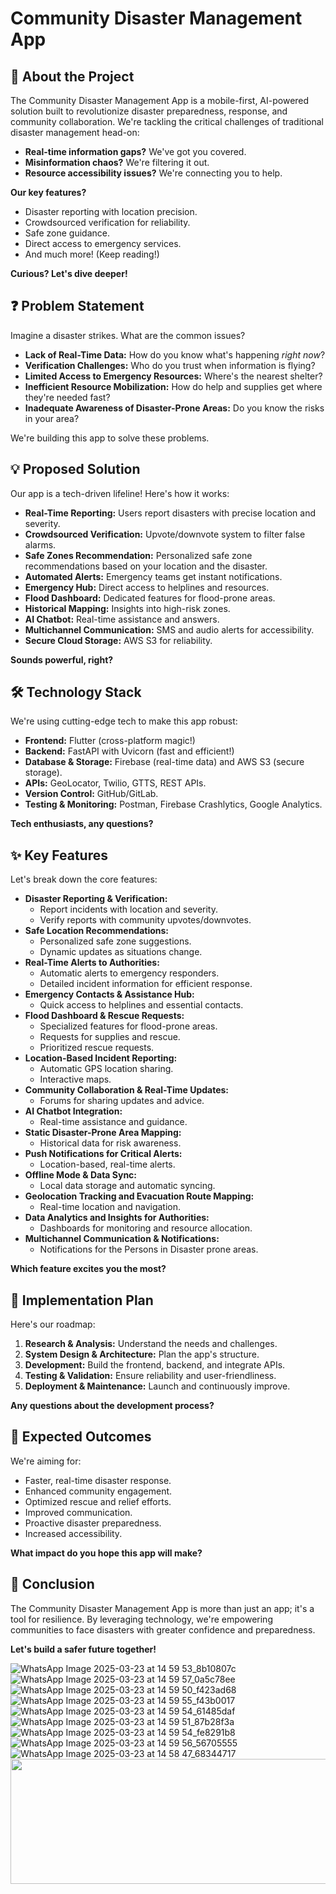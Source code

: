 # Community Disaster Management App


## 🚨 About the Project

The Community Disaster Management App is a mobile-first, AI-powered solution built to revolutionize disaster preparedness, response, and community collaboration. We're tackling the critical challenges of traditional disaster management head-on:

* **Real-time information gaps?** We've got you covered.
* **Misinformation chaos?** We're filtering it out.
* **Resource accessibility issues?** We're connecting you to help.

**Our key features?**

* Disaster reporting with location precision.
* Crowdsourced verification for reliability.
* Safe zone guidance.
* Direct access to emergency services.
* And much more! (Keep reading!)

**Curious? Let's dive deeper!**

## ❓ Problem Statement

Imagine a disaster strikes. What are the common issues?

* **Lack of Real-Time Data:** How do you know what's happening *right now*?
* **Verification Challenges:** Who do you trust when information is flying?
* **Limited Access to Emergency Resources:** Where's the nearest shelter?
* **Inefficient Resource Mobilization:** How do help and supplies get where they're needed fast?
* **Inadequate Awareness of Disaster-Prone Areas:** Do you know the risks in your area?

We're building this app to solve these problems.

## 💡 Proposed Solution

Our app is a tech-driven lifeline! Here's how it works:

* **Real-Time Reporting:** Users report disasters with precise location and severity.
* **Crowdsourced Verification:** Upvote/downvote system to filter false alarms.
* **Safe Zones Recommendation:** Personalized safe zone recommendations based on your location and the disaster.
* **Automated Alerts:** Emergency teams get instant notifications.
* **Emergency Hub:** Direct access to helplines and resources.
* **Flood Dashboard:** Dedicated features for flood-prone areas.
* **Historical Mapping:** Insights into high-risk zones.
* **AI Chatbot:** Real-time assistance and answers.
* **Multichannel Communication:** SMS and audio alerts for accessibility.
* **Secure Cloud Storage:** AWS S3 for reliability.

**Sounds powerful, right?**

## 🛠️ Technology Stack

We're using cutting-edge tech to make this app robust:

* **Frontend:** Flutter (cross-platform magic!)
* **Backend:** FastAPI with Uvicorn (fast and efficient!)
* **Database & Storage:** Firebase (real-time data) and AWS S3 (secure storage).
* **APIs:** GeoLocator, Twilio, GTTS, REST APIs.
* **Version Control:** GitHub/GitLab.
* **Testing & Monitoring:** Postman, Firebase Crashlytics, Google Analytics.

**Tech enthusiasts, any questions?**

## ✨ Key Features

Let's break down the core features:

* **Disaster Reporting & Verification:**
    * Report incidents with location and severity.
    * Verify reports with community upvotes/downvotes.
* **Safe Location Recommendations:**
    * Personalized safe zone suggestions.
    * Dynamic updates as situations change.
* **Real-Time Alerts to Authorities:**
    * Automatic alerts to emergency responders.
    * Detailed incident information for efficient response.
* **Emergency Contacts & Assistance Hub:**
    * Quick access to helplines and essential contacts.
* **Flood Dashboard & Rescue Requests:**
    * Specialized features for flood-prone areas.
    * Requests for supplies and rescue.
    * Prioritized rescue requests.
* **Location-Based Incident Reporting:**
    * Automatic GPS location sharing.
    * Interactive maps.
* **Community Collaboration & Real-Time Updates:**
    * Forums for sharing updates and advice.
* **AI Chatbot Integration:**
    * Real-time assistance and guidance.
* **Static Disaster-Prone Area Mapping:**
    * Historical data for risk awareness.
* **Push Notifications for Critical Alerts:**
    * Location-based, real-time alerts.
* **Offline Mode & Data Sync:**
    * Local data storage and automatic syncing.
* **Geolocation Tracking and Evacuation Route Mapping:**
    * Real-time location and navigation.
* **Data Analytics and Insights for Authorities:**
    * Dashboards for monitoring and resource allocation.
* **Multichannel Communication & Notifications:**
    * Notifications for the Persons in Disaster prone areas.

**Which feature excites you the most?**

## 🚀 Implementation Plan

Here's our roadmap:

1.  **Research & Analysis:** Understand the needs and challenges.
2.  **System Design & Architecture:** Plan the app's structure.
3.  **Development:** Build the frontend, backend, and integrate APIs.
4.  **Testing & Validation:** Ensure reliability and user-friendliness.
5.  **Deployment & Maintenance:** Launch and continuously improve.

**Any questions about the development process?**

## 🎯 Expected Outcomes

We're aiming for:

* Faster, real-time disaster response.
* Enhanced community engagement.
* Optimized rescue and relief efforts.
* Improved communication.
* Proactive disaster preparedness.
* Increased accessibility.

**What impact do you hope this app will make?**

## 🤝 Conclusion

The Community Disaster Management App is more than just an app; it's a tool for resilience. By leveraging technology, we're empowering communities to face disasters with greater confidence and preparedness.

**Let's build a safer future together!**

![WhatsApp Image 2025-03-23 at 14 59 53_8b10807c](https://github.com/user-attachments/assets/3dd14775-0902-44b6-ab13-c55ad50945ef)
![WhatsApp Image 2025-03-23 at 14 59 57_0a5c78ee](https://github.com/user-attachments/assets/9dc88717-d294-4f70-bf44-7cdac957a578)
![WhatsApp Image 2025-03-23 at 14 59 50_f423ad68](https://github.com/user-attachments/assets/ed82fca9-323a-494b-a057-da7dacdeed74)
![WhatsApp Image 2025-03-23 at 14 59 55_f43b0017](https://github.com/user-attachments/assets/8d7dfa0f-8fca-447b-b484-c6ae2cc11462)
![WhatsApp Image 2025-03-23 at 14 59 54_61485daf](https://github.com/user-attachments/assets/468bcd90-3950-494f-9561-86e9983fdc15)
![WhatsApp Image 2025-03-23 at 14 59 51_87b28f3a](https://github.com/user-attachments/assets/cbdbaa86-436c-45fd-90cc-8ee85cb55db8)
![WhatsApp Image 2025-03-23 at 14 59 54_fe8291b8](https://github.com/user-attachments/assets/0a042760-0e82-406e-94d6-9e3f5f325d68)
![WhatsApp Image 2025-03-23 at 14 59 56_56705555](https://github.com/user-attachments/assets/415450c4-7706-4472-99c5-522d2d799076)
![WhatsApp Image 2025-03-23 at 14 58 47_68344717](https://github.com/user-attachments/assets/28e7e754-a300-4f6e-88e0-9e9e84005a9c)
<img src="https://github.com/user-attachments/assets/3dd14775-0902-44b6-ab13-c55ad50945ef" width="600" height="200">









